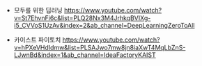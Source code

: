 - 모두를 위한 딥러닝
https://www.youtube.com/watch?v=St7EhvnFi6c&list=PLQ28Nx3M4JrhkqBVIXg-i5_CVVoS1UzAv&index=2&ab_channel=DeepLearningZeroToAll

- 카이스트 파이토치 
https://www.youtube.com/watch?v=hPXeVHdIdmw&list=PLSAJwo7mw8jn8iaXwT4MqLbZnS-LJwnBd&index=1&ab_channel=IdeaFactoryKAIST
